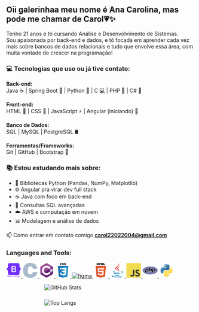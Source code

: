## Oii galerinhaa meu nome é Ana Carolina, mas pode me chamar de Carol💗✨  
Tenho 21 anos e tô cursando Análise e Desenvolvimento de Sistemas.  
Sou apaixonada por back-end e dados, e tô focada em aprender cada vez mais sobre bancos de dados relacionais e tudo que envolve essa área, com muita vontade de crescer na programação!


### 💻 Tecnologias que uso ou já tive contato:

**Back-end:**  
Java ☕ | Spring Boot 🌱 | Python 🐍 | C 💻 | PHP 🐘 | C# 🔧  

**Front-end:**  
HTML 💖 | CSS 🎀 | JavaScript ⚡ | Angular (iniciando) 🚀  

**Banco de Dados:**  
SQL | MySQL | PostgreSQL 🛢️  

**Ferramentas/Frameworks:**  
Git | GitHub | Bootstrap 🌸


### 📚 Estou estudando mais sobre:

- 🐼 Bibliotecas Python (Pandas, NumPy, Matplotlib)  
- 🌐 Angular pra virar dev full stack  
- ☕ Java com foco em back-end  
- 🧠 Consultas SQL avançadas  
- ☁️ AWS e computação em nuvem  
- 📊 Modelagem e análise de dados

📫 Como entrar em contato comigo **carol22022004@gmail.com**


<h3 align="left">Languages and Tools:</h3>
<p align="left"> <a href="https://getbootstrap.com" target="_blank" rel="noreferrer"> <img src="https://raw.githubusercontent.com/devicons/devicon/master/icons/bootstrap/bootstrap-plain-wordmark.svg" alt="bootstrap" width="40" height="40"/> </a> <a href="https://www.cprogramming.com/" target="_blank" rel="noreferrer"> <img src="https://raw.githubusercontent.com/devicons/devicon/master/icons/c/c-original.svg" alt="c" width="40" height="40"/> </a> <a href="https://www.w3schools.com/cs/" target="_blank" rel="noreferrer"> <img src="https://raw.githubusercontent.com/devicons/devicon/master/icons/csharp/csharp-original.svg" alt="csharp" width="40" height="40"/> </a> <a href="https://www.w3schools.com/css/" target="_blank" rel="noreferrer"> <img src="https://raw.githubusercontent.com/devicons/devicon/master/icons/css3/css3-original-wordmark.svg" alt="css3" width="40" height="40"/> </a> <a href="https://www.figma.com/" target="_blank" rel="noreferrer"> <img src="https://www.vectorlogo.zone/logos/figma/figma-icon.svg" alt="figma" width="40" height="40"/> </a> <a href="https://www.w3.org/html/" target="_blank" rel="noreferrer"> <img src="https://raw.githubusercontent.com/devicons/devicon/master/icons/html5/html5-original-wordmark.svg" alt="html5" width="40" height="40"/> </a> <a href="https://www.java.com" target="_blank" rel="noreferrer"> <img src="https://raw.githubusercontent.com/devicons/devicon/master/icons/java/java-original.svg" alt="java" width="40" height="40"/> </a> <a href="https://developer.mozilla.org/en-US/docs/Web/JavaScript" target="_blank" rel="noreferrer"> <img src="https://raw.githubusercontent.com/devicons/devicon/master/icons/javascript/javascript-original.svg" alt="javascript" width="40" height="40"/> </a> <a href="https://www.php.net" target="_blank" rel="noreferrer"> <img src="https://raw.githubusercontent.com/devicons/devicon/master/icons/php/php-original.svg" alt="php" width="40" height="40"/> </a> <a href="https://www.python.org" target="_blank" rel="noreferrer"> <img src="https://raw.githubusercontent.com/devicons/devicon/master/icons/python/python-original.svg" alt="python" width="40" height="40"/> </a> </p>



<div style="display: flex; justify-content: center; gap: 10px; flex-wrap: wrap;">
  <img 
    src="https://github-readme-stats.vercel.app/api?username=souzaacarol&show_icons=true&theme=radical&locale=pt-br&custom_title=GitHub%20Stats%20da%20Carol" 
    alt="GitHub Stats" 
    style="width: 45%; min-width: 300px;"
  />

  <img 
    src="https://github-readme-stats.vercel.app/api/top-langs/?username=souzaacarol&layout=compact&theme=radical&locale=pt-br&custom_title=Linguagens%20Mais%20Usadas" 
    alt="Top Langs" 
    style="width: 45%; min-width: 300px;"
  />
</div>
